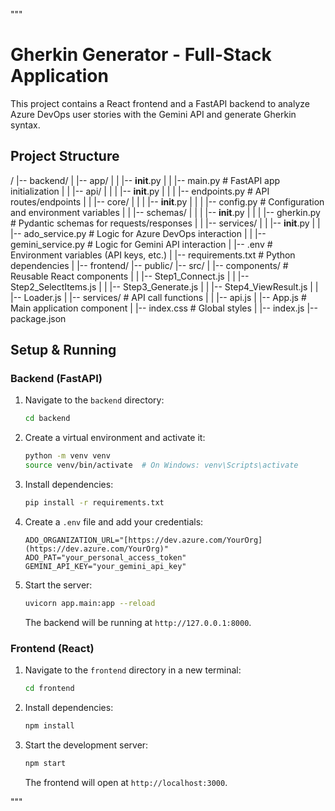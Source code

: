 """
# Gherkin Generator - Full-Stack Application

This project contains a React frontend and a FastAPI backend to analyze Azure DevOps user stories with the Gemini API and generate Gherkin syntax.

## Project Structure

/
|-- backend/
|   |-- app/
|   |   |-- __init__.py
|   |   |-- main.py             # FastAPI app initialization
|   |   |-- api/
|   |   |   |-- __init__.py
|   |   |   |-- endpoints.py    # API routes/endpoints
|   |   |-- core/
|   |   |   |-- __init__.py
|   |   |   |-- config.py       # Configuration and environment variables
|   |   |-- schemas/
|   |   |   |-- __init__.py
|   |   |   |-- gherkin.py      # Pydantic schemas for requests/responses
|   |   |-- services/
|   |       |-- __init__.py
|   |       |-- ado_service.py    # Logic for Azure DevOps interaction
|   |       |-- gemini_service.py # Logic for Gemini API interaction
|   |-- .env                    # Environment variables (API keys, etc.)
|   |-- requirements.txt        # Python dependencies
|
|-- frontend/
    |-- public/
    |-- src/
    |   |-- components/         # Reusable React components
    |   |   |-- Step1_Connect.js
    |   |   |-- Step2_SelectItems.js
    |   |   |-- Step3_Generate.js
    |   |   |-- Step4_ViewResult.js
    |   |   |-- Loader.js
    |   |-- services/           # API call functions
    |   |   |-- api.js
    |   |-- App.js              # Main application component
    |   |-- index.css           # Global styles
    |   |-- index.js
    |-- package.json

## Setup & Running

### Backend (FastAPI)

1.  Navigate to the `backend` directory:
    ```bash
    cd backend
    ```

2.  Create a virtual environment and activate it:
    ```bash
    python -m venv venv
    source venv/bin/activate  # On Windows: venv\Scripts\activate
    ```

3.  Install dependencies:
    ```bash
    pip install -r requirements.txt
    ```

4.  Create a `.env` file and add your credentials:
    ```
    ADO_ORGANIZATION_URL="[https://dev.azure.com/YourOrg](https://dev.azure.com/YourOrg)"
    ADO_PAT="your_personal_access_token"
    GEMINI_API_KEY="your_gemini_api_key"
    ```

5.  Start the server:
    ```bash
    uvicorn app.main:app --reload
    ```
    The backend will be running at `http://127.0.0.1:8000`.

### Frontend (React)

1.  Navigate to the `frontend` directory in a new terminal:
    ```bash
    cd frontend
    ```

2.  Install dependencies:
    ```bash
    npm install
    ```

3.  Start the development server:
    ```bash
    npm start
    ```
    The frontend will open at `http://localhost:3000`.

"""